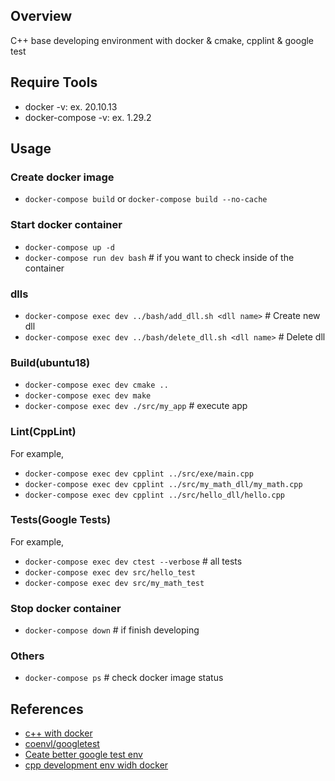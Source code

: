 ## Overview
C++ base developing environment with docker & cmake, cpplint & google test

## Require Tools
- docker -v: ex. 20.10.13
- docker-compose -v: ex. 1.29.2

## Usage

### Create docker image
- `docker-compose build` or `docker-compose build --no-cache`

### Start docker container
- `docker-compose up -d`
- `docker-compose run dev bash`  # if you want to check inside of the container

### dlls
- `docker-compose exec dev ../bash/add_dll.sh <dll name>` # Create new dll
- `docker-compose exec dev ../bash/delete_dll.sh <dll name>` # Delete dll

### Build(ubuntu18)

- `docker-compose exec dev cmake ..`
- `docker-compose exec dev make`
- `docker-compose exec dev ./src/my_app`  # execute app

### Lint(CppLint)
For example,
- `docker-compose exec dev cpplint ../src/exe/main.cpp`
- `docker-compose exec dev cpplint ../src/my_math_dll/my_math.cpp`
- `docker-compose exec dev cpplint ../src/hello_dll/hello.cpp`

### Tests(Google Tests)
For example,
- `docker-compose exec dev ctest --verbose` # all tests
- `docker-compose exec dev src/hello_test`
- `docker-compose exec dev src/my_math_test`

### Stop docker container
- `docker-compose down`  # if finish developing

### Others
- `docker-compose ps`  # check docker image status

## References

- [c++ with docker](https://qiita.com/kai_kou/items/1f4b9a45a5d4d6788649)
- [coenvl/googletest
](https://hub.docker.com/r/coenvl/googletest/dockerfile)
- [Ceate better google test env](https://www.jonki.net/entry/2016/06/15/220029)
- [cpp development env widh docker](https://qiita.com/n-jun-k2/items/1b84b5b99351fb835035)

